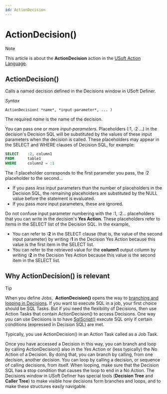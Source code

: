 ```yaml
---
id: ActionDecision
---
```


# ActionDecision()



> [!NOTE]
> This article is about the **ActionDecision** action in the [USoft Action Language](/docs/Task%20flow/Action%20Language%20reference/USoft%20Action%20Language.md).

## **ActionDecision()**

Calls a named decision defined in the Decisions window in USoft Definer.

*Syntax*

```
ActionDecision( *name*, *input-parameter*, ... )
```

The required *name* is the name of the decision.

You can pass one or more *input-parameters.* Placeholders (:1, :2 ...) in the decision's Decision SQL will be substituted by the values of these input parameters when the decision is called. These placeholders may appear in the SELECT and WHERE clauses of Decision SQL, for example:

```sql
SELECT    :2, column1
FROM      table1
WHERE     column2 = :1
```

The :1 placeholder corresponds to the first parameter you pass, the :2 placeholder to the second...

- If you pass *less* input parameters than the number of placeholders in the Decision SQL, the remaining placeholders are substituted by the NULL value before the statement is evaluated.
- If you pass *more* input parameters, these are ignored.

Do not confuse input parameter numbering with the :1, :2... placeholders that you can write in the decision's **Yes Action**. These placeholders refer to items in the SELECT list of the Decision SQL. In the example,

- You can refer to **:2** in the SELECT clause (that is, the value of the second input parameter) by writing **:1** in the Decision Yes Action because this value is the first item in the SELECT list.
- You can refer to the retrieved value for the **column1** output column by writing **:2** in the Decision Yes Action because this value is the second item in the SELECT list.

## Why ActionDecision() is relevant

> [!TIP]
> When you define Jobs,  **ActionDecision()** opens the way to [branching and looping in Decisions](/docs/Task%20flow/Decisions/Decision%20branching%20and%20looping.md).
> If you want to execute SQL in a job, your first choice should be SQL Tasks. But if you need the flexibility of Decisions, then use Action Tasks that contain ActionDecision() to access Decisions. One way you can use Decisions is to have [SqlScript()]() execute SQL only if certain conditions (expressed in Decision SQL) are met.

Typically, you use ActionDecision() in an Action Task called as a Job Task.

Once you have accessed a Decision in this way, you can branch and loop by calling ActionDecision() also in the Yes Action or (less typically) the No Action of a Decision. By doing that, you can branch by calling, from one decision, another decision. You can loop by calling a decision, or sequence of calling decisions, from itself. When looping, make sure that the Decision SQL has a stop condition that causes the loop to end in a No Action. The Decisions window in USoft Definer has special tools (**Decision Tree** and **Caller Tree**) to make visible how decisions form branches and loops, and to make these structures easily navigable.